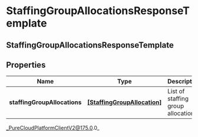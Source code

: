# StaffingGroupAllocationsResponseTemplate

## StaffingGroupAllocationsResponseTemplate

## Properties

|Name | Type | Description | Notes|
|------------ | ------------- | ------------- | -------------|
| **staffingGroupAllocations** | [**[StaffingGroupAllocation]**]([StaffingGroupAllocation]) | List of staffing group allocations | |



_PureCloudPlatformClientV2@175.0.0_
